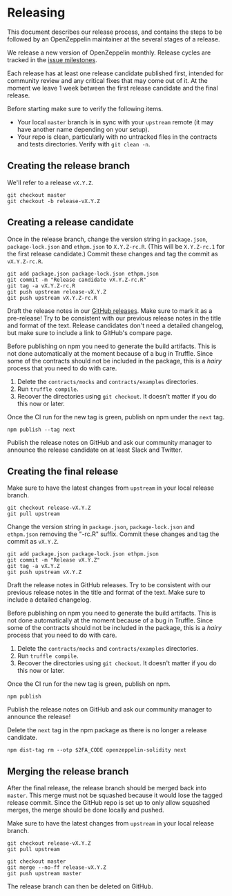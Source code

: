 # Releasing

This document describes our release process, and contains the steps to be followed by an OpenZeppelin maintainer at the several stages of a release.

We release a new version of OpenZeppelin monthly. Release cycles are tracked in the [issue milestones](https://github.com/OpenZeppelin/openzeppelin-solidity/milestones).

Each release has at least one release candidate published first, intended for community review and any critical fixes that may come out of it. At the moment we leave 1 week between the first release candidate and the final release.

Before starting make sure to verify the following items.
* Your local `master` branch is in sync with your `upstream` remote (it may have another name depending on your setup).
* Your repo is clean, particularly with no untracked files in the contracts and tests directories. Verify with `git clean -n`.


## Creating the release branch

We'll refer to a release `vX.Y.Z`.

```
git checkout master
git checkout -b release-vX.Y.Z
```

## Creating a release candidate

Once in the release branch, change the version string in `package.json`, `package-lock.json` and `ethpm.json` to `X.Y.Z-rc.R`. (This will be `X.Y.Z-rc.1` for the first release candidate.) Commit these changes and tag the commit as `vX.Y.Z-rc.R`.

```
git add package.json package-lock.json ethpm.json
git commit -m "Release candidate vX.Y.Z-rc.R"
git tag -a vX.Y.Z-rc.R
git push upstream release-vX.Y.Z
git push upstream vX.Y.Z-rc.R
```

Draft the release notes in our [GitHub releases](https://github.com/OpenZeppelin/openzeppelin-solidity/releases). Make sure to mark it as a pre-release! Try to be consistent with our previous release notes in the title and format of the text. Release candidates don't need a detailed changelog, but make sure to include a link to GitHub's compare page.

Before publishing on npm you need to generate the build artifacts. This is not done automatically at the moment because of a bug in Truffle. Since some of the contracts should not be included in the package, this is a _hairy_ process that you need to do with care.

1. Delete the `contracts/mocks` and `contracts/examples` directories.
2. Run `truffle compile`.
3. Recover the directories using `git checkout`. It doesn't matter if you do this now or later.

Once the CI run for the new tag is green, publish on npm under the `next` tag.

```
npm publish --tag next
```

Publish the release notes on GitHub and ask our community manager to announce the release candidate on at least Slack and Twitter.

## Creating the final release

Make sure to have the latest changes from `upstream` in your local release branch.

```
git checkout release-vX.Y.Z
git pull upstream
```

Change the version string in `package.json`, `package-lock.json` and `ethpm.json` removing the "-rc.R" suffix. Commit these changes and tag the commit as `vX.Y.Z`.

```
git add package.json package-lock.json ethpm.json
git commit -m "Release vX.Y.Z"
git tag -a vX.Y.Z
git push upstream vX.Y.Z
```

Draft the release notes in GitHub releases. Try to be consistent with our previous release notes in the title and format of the text. Make sure to include a detailed changelog.

Before publishing on npm you need to generate the build artifacts. This is not done automatically at the moment because of a bug in Truffle. Since some of the contracts should not be included in the package, this is a _hairy_ process that you need to do with care.

1. Delete the `contracts/mocks` and `contracts/examples` directories.
2. Run `truffle compile`.
3. Recover the directories using `git checkout`. It doesn't matter if you do this now or later.

Once the CI run for the new tag is green, publish on npm.

```
npm publish
```

Publish the release notes on GitHub and ask our community manager to announce the release!

Delete the `next` tag in the npm package as there is no longer a release candidate.

```
npm dist-tag rm --otp $2FA_CODE openzeppelin-solidity next
```

## Merging the release branch

After the final release, the release branch should be merged back into `master`. This merge must not be squashed because it would lose the tagged release commit. Since the GitHub repo is set up to only allow squashed merges, the merge should be done locally and pushed.

Make sure to have the latest changes from `upstream` in your local release branch.

```
git checkout release-vX.Y.Z
git pull upstream
```

```
git checkout master
git merge --no-ff release-vX.Y.Z
git push upstream master
```

The release branch can then be deleted on GitHub.
